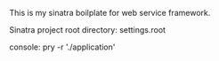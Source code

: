 This is my sinatra boilplate for web service framework.

Sinatra project root directory: settings.root

console: pry -r './application'
